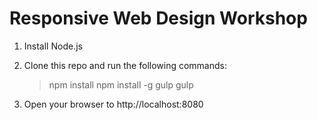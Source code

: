# Responsive Web Design Workshop

1) Install Node.js

2) Clone this repo and run the following commands:

    > npm install
    > npm install -g gulp
    > gulp

3) Open your browser to http://localhost:8080